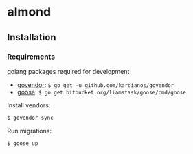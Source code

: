 # almond 

## Installation

### Requirements

golang packages required for development:

- [govendor](https://github.com/kardianos/govendor): `$ go get -u github.com/kardianos/govendor`
- [goose](https://bitbucket.org/liamstask/goose/): `$ go get bitbucket.org/liamstask/goose/cmd/goose`

Install vendors:

```bash
$ govendor sync
```

Run migrations:

```bash
$ goose up
```


